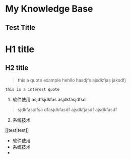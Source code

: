 # My Knowledge Base #
## Test Title ##

H1 title 
==

H2 title 
-

> this a quote example
> hehllo
> hasdjfs
> ajsdkfjas
> jaksdfj

`this is a interest quote`

1. 软件使用
	asjdfsjdkfas
	asjdkfasjdfsd
> sjdkfasjdfsa
> dfasjdkfasdf
	ajsdkfjasdf
	ajsdkfasdf

2. 系统技术


[[test|test]]
* 软件使用
* 系统技术
* 


